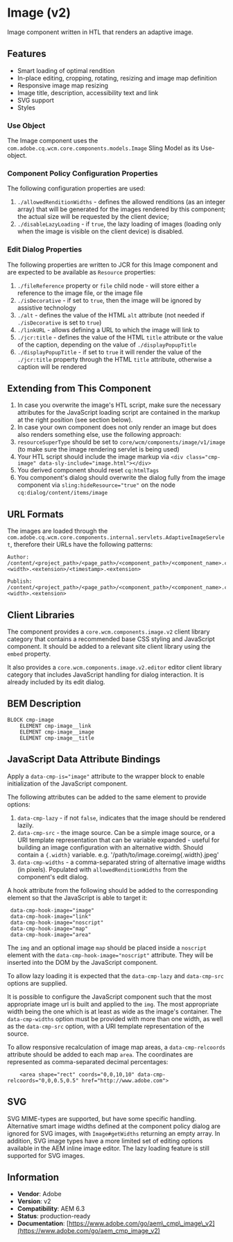 <!--
Copyright 2017 Adobe Systems Incorporated

Licensed under the Apache License, Version 2.0 (the "License");
you may not use this file except in compliance with the License.
You may obtain a copy of the License at

    http://www.apache.org/licenses/LICENSE-2.0

Unless required by applicable law or agreed to in writing, software
distributed under the License is distributed on an "AS IS" BASIS,
WITHOUT WARRANTIES OR CONDITIONS OF ANY KIND, either express or implied.
See the License for the specific language governing permissions and
limitations under the License.
-->
Image (v2)
====
Image component written in HTL that renders an adaptive image.

## Features
* Smart loading of optimal rendition
* In-place editing, cropping, rotating, resizing and image map definition
* Responsive image map resizing
* Image title, description, accessibility text and link
* SVG support
* Styles

### Use Object
The Image component uses the `com.adobe.cq.wcm.core.components.models.Image` Sling Model as its Use-object.

### Component Policy Configuration Properties
The following configuration properties are used:

1. `./allowedRenditionWidths` - defines the allowed renditions (as an integer array) that will be generated for the images rendered by this
component; the actual size will be requested by the client device;
2. `./disableLazyLoading` - if `true`, the lazy loading of images (loading only when the image is visible on the client
device) is disabled.

### Edit Dialog Properties
The following properties are written to JCR for this Image component and are expected to be available as `Resource` properties:

1. `./fileReference` property or `file` child node - will store either a reference to the image file, or the image file
2. `./isDecorative` - if set to `true`, then the image will be ignored by assistive technology
3. `./alt` - defines the value of the HTML `alt` attribute (not needed if `./isDecorative` is set to `true`)
4. `./linkURL` - allows defining a URL to which the image will link to
5. `./jcr:title` - defines the value of the HTML `title` attribute or the value of the caption, depending on the value of
`./displayPopupTitle`
6. `./displayPopupTitle` - if set to `true` it will render the value of the `./jcr:title` property through the HTML `title` attribute,
otherwise a caption will be rendered

## Extending from This Component
1. In case you overwrite the image's HTL script, make sure the necessary attributes for the JavaScript loading script are contained in the markup at the right position (see section below).
2. In case your own component does not only render an image but does also renders something else, use the following approach:
  1. `resourceSuperType` should be set to `core/wcm/components/image/v1/image` (to make sure the image rendering servlet is being used)
  2. Your HTL script should include the image markup via `<div class="cmp-image" data-sly-include="image.html"></div>`
  3. You derived component should reset `cq:htmlTags`
  4. You component's dialog should overwrite the dialog fully from the image component via `sling:hideResource="true"` on the node `cq:dialog/content/items/image`

## URL Formats
The images are loaded through the `com.adobe.cq.wcm.core.components.internal.servlets.AdaptiveImageServlet`, therefore their URLs have the following patterns:

```
Author:
/content/<project_path>/<page_path>/<component_path>/<component_name>.coreimg.<width>.<extension>/<timestamp>.<extension>

Publish:
/content/<project_path>/<page_path>/<component_path>/<component_name>.coreimg.<width>.<extension>
```

## Client Libraries
The component provides a `core.wcm.components.image.v2` client library category that contains a recommended base
CSS styling and JavaScript component. It should be added to a relevant site client library using the `embed` property.

It also provides a `core.wcm.components.image.v2.editor` editor client library category that includes JavaScript
handling for dialog interaction. It is already included by its edit dialog.

## BEM Description
```
BLOCK cmp-image
    ELEMENT cmp-image__link
    ELEMENT cmp-image__image
    ELEMENT cmp-image__title
```

## JavaScript Data Attribute Bindings
Apply a `data-cmp-is="image"` attribute to the wrapper block to enable initialization of the JavaScript component.

The following attributes can be added to the same element to provide options:

1. `data-cmp-lazy` - if not `false`, indicates that the image should be rendered lazily.
2. `data-cmp-src` - the image source. Can be a simple image source, or a URI template representation that can be variable expanded -
useful for building an image configuration with an alternative width. Should contain a `{.width}` variable.
e.g. '/path/to/image.coreimg{.width}.jpeg'
3. `data-cmp-widths` - a comma-separated string of alternative image widths (in pixels).
Populated with `allowedRenditionWidths` from the component's edit dialog.

A hook attribute from the following should be added to the corresponding element so that the JavaScript is able to target it:

```
 data-cmp-hook-image="image"
 data-cmp-hook-image="link"
 data-cmp-hook-image="noscript"
 data-cmp-hook-image="map"
 data-cmp-hook-image="area"
```

The `img` and an optional image `map` should be placed inside a `noscript` element with the `data-cmp-hook-image="noscript"` attribute.
They will be inserted into the DOM by the JavaScript component.

To allow lazy loading it is expected that the `data-cmp-lazy` and `data-cmp-src` options are supplied.

It is possible to configure the JavaScript component such that the most appropriate image url is built and applied to the `img`.
The most appropriate width being the one which is at least as wide as the image's container.
The `data-cmp-widths` option must be provided with more than one width, as well as the `data-cmp-src` option,
with a URI template representation of the source.

To allow responsive recalculation of image map areas, a `data-cmp-relcoords` attribute should be added to each map `area`. The coordinates
are represented as comma-separated decimal percentages:

```
    <area shape="rect" coords="0,0,10,10" data-cmp-relcoords="0,0,0.5,0.5" href="http://www.adobe.com">
```

## SVG
SVG MIME-types are supported, but have some specific handling. Alternative smart image widths defined at the component policy dialog are ignored for SVG images, with `Image#getWidths` returning an empty array.
In addition, SVG image types have a more limited set of editing options available in the AEM inline image editor. The lazy loading feature is still supported for SVG images.

## Information
* **Vendor**: Adobe
* **Version**: v2
* **Compatibility**: AEM 6.3
* **Status**: production-ready
* **Documentation**: [https://www.adobe.com/go/aem\_cmp\_image\_v2](https://www.adobe.com/go/aem_cmp_image_v2)

